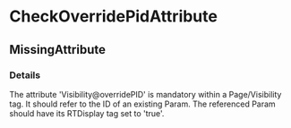 ﻿---  
uid: Validator_1_27_1  
---

# CheckOverridePidAttribute

## MissingAttribute

### Details

The attribute 'Visibility@overridePID' is mandatory within a Page\/Visibility tag. It should refer to the ID of an existing Param. The referenced Param should have its RTDisplay tag set to 'true'.
